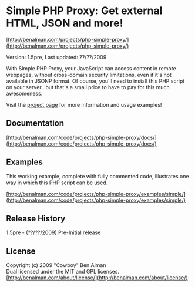 # Simple PHP Proxy: Get external HTML, JSON and more! #
[http://benalman.com/projects/php-simple-proxy/](http://benalman.com/projects/php-simple-proxy/)

Version: 1.5pre, Last updated: ??/??/2009

With Simple PHP Proxy, your JavaScript can access content in remote webpages, without cross-domain security limitations, even if it's not available in JSONP format. Of course, you'll need to install this PHP script on your server.. but that's a small price to have to pay for this much awesomeness.

Visit the [project page](http://benalman.com/projects/php-simple-proxy/) for more information and usage examples!


## Documentation ##
[http://benalman.com/code/projects/php-simple-proxy/docs/](http://benalman.com/code/projects/php-simple-proxy/docs/)


## Examples ##
This working example, complete with fully commented code, illustrates one way
in which this PHP script can be used.

[http://benalman.com/code/projects/php-simple-proxy/examples/simple/](http://benalman.com/code/projects/php-simple-proxy/examples/simple/)  


## Release History ##

1.5pre - (??/??/2009) Pre-Initial release


## License ##
Copyright (c) 2009 "Cowboy" Ben Alman  
Dual licensed under the MIT and GPL licenses.  
[http://benalman.com/about/license/](http://benalman.com/about/license/)
